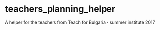 # teachers_planning_helper
A helper for the teachers from Teach for Bulgaria - summer institute 2017
